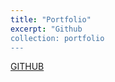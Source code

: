 ```yaml
---
title: "Portfolio"
excerpt: "Github 
collection: portfolio
---
```


[GITHUB](https://github.com/kvinehout)
